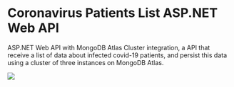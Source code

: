 # Coronavirus Patients List ASP.NET Web API

ASP.NET Web API with MongoDB Atlas Cluster integration, a API that receive a list of data about infected covid-19 patients, and persist this data using a cluster of three instances on MongoDB Atlas.

<img src="https://github.com/viniciusmorgado/asp-mongo-api/blob/main/Assets/ClusterScreenshot2020-12-06%20010018.png"></img>
